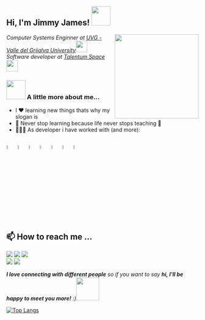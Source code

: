 <h2> Hi, I'm Jimmy James! <img src="https://media.giphy.com/media/mGcNjsfWAjY5AEZNw6/giphy.gif" width="50"></h2>

<img align="right"  src="https://octodex.github.com/images/jetpacktocat.png" width="220" height="220"/>

<p><em>Computer Systems Enginner at <a href="https://www.aliatuniversidades.com.mx/uvg/">UVG - Valle del Grijalva University</a><img src="https://media.giphy.com/media/fYSnHlufseco8Fh93Z/giphy.gif" width="30">
 </br>Software developer at <a href="https://talentum.space/">Talentum Space</a><img src="https://media.giphy.com/media/WUlplcMpOCEmTGBtBW/giphy.gif" width="30"> 
</em></p>




### <img src="https://media.giphy.com/media/VgCDAzcKvsR6OM0uWg/giphy.gif" width="50"> A little more about me...  

- I ❤️  learning new things thats why my slogan is
- 📖 Never stop learning because life never stops teaching 📖
- 👩🏻‍💻 As developer i have worked with (and more):
 
 
 <code> <img width="5%" src="https://img.icons8.com/color/48/000000/python--v1.png"></code>
 <code><img width="5%" src="https://img.icons8.com/fluent/48/000000/mysql-logo.png"></code> 
 <code><img width="5%" src="https://img.icons8.com/color/48/000000/c-plus-plus-logo.png"></code>
 <code><img width="5%" src="https://img.icons8.com/color/48/000000/c-programming.png"></code>
 <code><img width="5%" src="https://img.icons8.com/color/48/000000/c-sharp-logo-2.png"></code> 
 <code><img width="5%" src="https://img.icons8.com/color/48/000000/html-5--v1.png"></code> 
 <code><img width="5%" src="https://img.icons8.com/fluency/48/000000/visual-basic.png"></code> 

 
 ##  📫 How to reach me ...
<code><a href="https://www.linkedin.com/in/jimmyjameslm/"><img src="https://img.shields.io/badge/-LinkedIn-%230077B5?style=for-the-badge&logo=linkedin&logoColor=white"></a></code>
<code><a href="https://www.youtube.com/jimmyjameslm"><img src="https://img.shields.io/badge/YouTube-FF0000?style=for-the-badge&logo=youtube&logoColor=white"></a></code>
<code><a href = "mailto:jimmyjameslopez8@gmail.com"><img src="https://img.shields.io/badge/-Gmail-CC352A?style=for-the-badge&logo=gmail&logoColor=white" target="_blank"></a>
</code>
<code><a href="https://stackoverflow.com/users/14452043/jimmy-j"><img src="https://img.shields.io/badge/StackOverFlow-F48024?style=for-the-badge&logo=StackOverFlow&logoColor=white"></a></code>
<code><a href="https://codepen.io/jimmyjames404"><img src="https://img.shields.io/badge/CodePen-000000?style=for-the-badge&logo=CodePen&logoColor=white"></a></code>
 
<em><b>I love connecting with different people</b> so if you want to say <b>hi, I'll be happy to meet you more!</b> :)</em><img src="https://media.giphy.com/media/LnQjpWaON8nhr21vNW/giphy.gif" width="60"> 

 [![Top Langs](https://github-readme-stats.vercel.app/api/top-langs/?username=JimmyJames404&layout=compact&theme=gotham)](https://github.com/JimmyJames404/github-readme-stats)
 


<!---
JimmyJames404/JimmyJames404 is a ✨ special ✨ repository because its `README.md` (this file) appears on your GitHub profile.
You can click the Preview link to take a look at your changes.
--->
